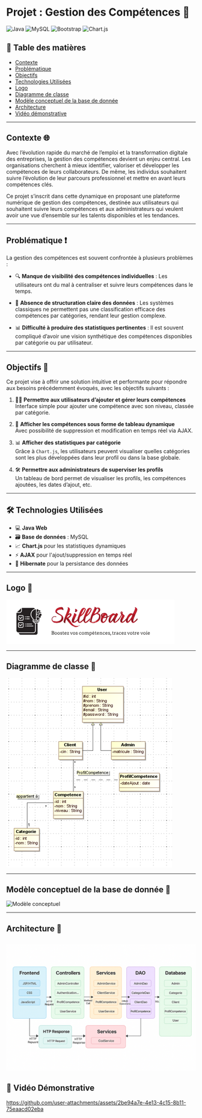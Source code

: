 # **Projet : Gestion des Compétences** 🌟
![Java](https://img.shields.io/badge/Java-17-blue) ![MySQL](https://img.shields.io/badge/MySQL-8.0-blue) ![Bootstrap](https://img.shields.io/badge/Bootstrap-5-purple) ![Chart.js](https://img.shields.io/badge/Chart.js-4.0-orange)

## 📌 Table des matières
- [Contexte](#contexte)
- [Problématique](#problématique)
- [Objectifs](#objectifs)
- [Technologies Utilisées](#technologies-utilisées)
-  [Logo](#logo)
- [Diagramme de classe](#diagramme-de-classe)
- [Modèle conceptuel de la base de donnée](#modèle-conceptuel-de-la-base-de-donnée)
- [Architecture](#architecture)
- [Vidéo démonstrative](#Vidéo-Démonstrative)

---

## **Contexte** 🌐

Avec l’évolution rapide du marché de l’emploi et la transformation digitale des entreprises, la gestion des compétences devient un enjeu central. Les organisations cherchent à mieux identifier, valoriser et développer les compétences de leurs collaborateurs. De même, les individus souhaitent suivre l’évolution de leur parcours professionnel et mettre en avant leurs compétences clés.

Ce projet s’inscrit dans cette dynamique en proposant une plateforme numérique de gestion des compétences, destinée aux utilisateurs qui souhaitent suivre leurs compétences et aux administrateurs qui veulent avoir une vue d’ensemble sur les talents disponibles et les tendances.



---

## **Problématique** ❗️

La gestion des compétences est souvent confrontée à plusieurs problèmes :


- 🔍 **Manque de visibilité des compétences individuelles** : Les utilisateurs ont du mal à centraliser et suivre leurs compétences dans le temps.


- 📁 **Absence de structuration claire des données** : Les systèmes classiques ne permettent pas une classification efficace des compétences par catégories, rendant leur gestion complexe.

- 📊 **Difficulté à produire des statistiques pertinentes** : Il est souvent compliqué d’avoir une vision synthétique des compétences disponibles par catégorie ou par utilisateur.

---

## **Objectifs** 🎯

Ce projet vise à offrir une solution intuitive et performante pour répondre aux besoins précédemment évoqués, avec les objectifs suivants :

1. 🧑‍💻 **Permettre aux utilisateurs d’ajouter et gérer leurs compétences**  
   Interface simple pour ajouter une compétence avec son niveau, classée par catégorie.


2. 📌 **Afficher les compétences sous forme de tableau dynamique**  
   Avec possibilité de suppression et modification en temps réel via AJAX.


3. 📊 **Afficher des statistiques par catégorie**  
   Grâce à `Chart.js`, les utilisateurs peuvent visualiser quelles catégories sont les plus développées dans leur profil ou dans la base globale.

   
4. 🛠 **Permettre aux administrateurs de superviser les profils**  
   Un tableau de bord permet de visualiser les profils, les compétences ajoutées, les dates d’ajout, etc.


---

##  🛠 **Technologies Utilisées** 

- 💻 **Java Web**
- 🗃 **Base de données** : MySQL
- 📈 **Chart.js** pour les statistiques dynamiques
- ⚡ **AJAX** pour l'ajout/suppression en temps réel
- 🧩 **Hibernate** pour la persistance des données

---
## **Logo** 🧩

![Logo](./web/images/logo.png)

---
## **Diagramme de classe** 🧩

![Diagramme de classe](./web/images/diagclasses.png)

---

## **Modèle conceptuel de la base de donnée** 🧠

![Modèle conceptuel](./web/imagesconception.png)

---


## **Architecture** 🧩

![Architecture](./web/images/architecture.png)
---

## 🎥 **Vidéo Démonstrative**

https://github.com/user-attachments/assets/2be94a7e-4e13-4c15-8b11-75eaacd02eba
